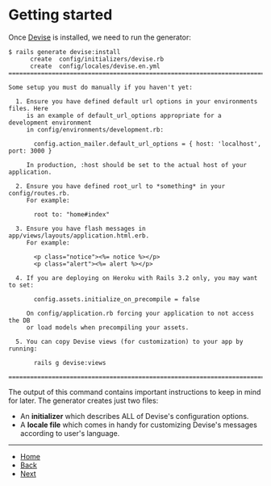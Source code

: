 # Getting started
Once [Devise][devise] is installed, we need to run the generator:
```
$ rails generate devise:install
      create  config/initializers/devise.rb
      create  config/locales/devise.en.yml
===============================================================================

Some setup you must do manually if you haven't yet:

  1. Ensure you have defined default url options in your environments files. Here
     is an example of default_url_options appropriate for a development environment
     in config/environments/development.rb:

       config.action_mailer.default_url_options = { host: 'localhost', port: 3000 }

     In production, :host should be set to the actual host of your application.

  2. Ensure you have defined root_url to *something* in your config/routes.rb.
     For example:

       root to: "home#index"

  3. Ensure you have flash messages in app/views/layouts/application.html.erb.
     For example:

       <p class="notice"><%= notice %></p>
       <p class="alert"><%= alert %></p>

  4. If you are deploying on Heroku with Rails 3.2 only, you may want to set:

       config.assets.initialize_on_precompile = false

     On config/application.rb forcing your application to not access the DB
     or load models when precompiling your assets.

  5. You can copy Devise views (for customization) to your app by running:

       rails g devise:views

===============================================================================
```

The output of this command contains important instructions to keep in mind for later. The generator creates just two files:
* An **initializer** which describes ALL of Devise's configuration options.
* A **locale file** which comes in handy for customizing Devise's messages according to user's language.


---
* [Home][home]
* [Back][back]
* [Next][next]

<!-- link references -->
[home]: ../README.md
[back]: installing.md
[next]: getting_started.md

[devise]: https://github.com/plataformatec/devise
